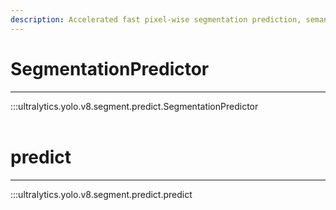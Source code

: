 ```yaml
---
description: Accelerated fast pixel-wise segmentation prediction, semantic segmentation, instance segmentation, and data visualization. Easy to use API.
---
```


# SegmentationPredictor
---
:::ultralytics.yolo.v8.segment.predict.SegmentationPredictor
<br><br>

# predict
---
:::ultralytics.yolo.v8.segment.predict.predict
<br><br>